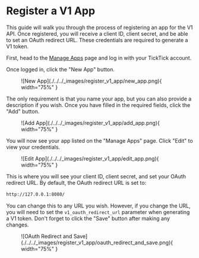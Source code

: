 # Register a V1 App

This guide will walk you through the process of registering an app for the V1 API. Once registered, you will receive a client ID, client secret, and be able to set an OAuth redirect URL. These credentials are required to generate a V1 token.

First, head to the [Manage Apps](https://developer.ticktick.com/manage) page and log in with your TickTick account.

Once logged in, click the "New App" button.

<figure markdown="span">
    ![New App](./../../_images/register_v1_app/new_app.png){ width="75%" }
</figure>

The only requirement is that you name your app, but you can also provide a description if you wish. Once you have filled in the required fields, click the "Add" button.

<figure markdown="span">
    ![Add App](./../../_images/register_v1_app/add_app.png){ width="75%" }
</figure>

You will now see your app listed on the "Manage Apps" page. Click "Edit" to view your credentials.

<figure markdown="span">
    ![Edit App](./../../_images/register_v1_app/edit_app.png){ width="75%" }
</figure>

This is where you will see your client ID, client secret, and set your OAuth redirect URL. By default, the OAuth redirect URL is set to:

```bash
http://127.0.0.1:8080/
```

You can change this to any URL you wish. However, if you change the URL, you will need to set the `v1_oauth_redirect_url` parameter when generating a V1 token. Don't forget to click the "Save" button after making any changes.

<figure markdown="span">
    ![OAuth Redirect and Save](./../../_images/register_v1_app/oauth_redirect_and_save.png){ width="75%" }
</figure>
